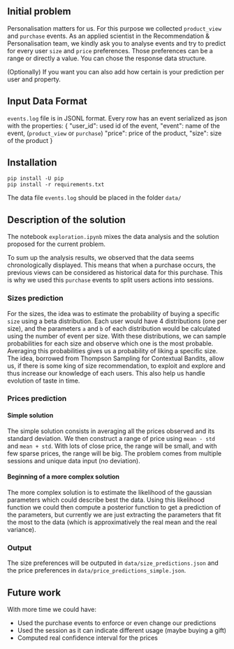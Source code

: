 ## Initial problem

Personalisation matters for us. For this purpose we collected `product_view` and `purchase` events. As an applied scientist in the Recommendation & Personalisation team, we kindly ask you to analyse events and try to predict for every user `size` and `price` preferences. Those preferences can be a range or directly a value. You can chose the response data structure.

(Optionally) If you want you can also add how certain is your prediction per user and property.

## Input Data Format

`events.log` file is in JSONL format. Every row has an event serialized as json with the properties:
{
    "user_id": used id of the event,
    "event": name of the event, (`product_view` or `purchase`)
    "price": price of the product,
    "size": size of the product
}

## Installation

```
pip install -U pip
pip install -r requirements.txt
```

The data file `events.log` should be placed in the folder `data/`

## Description of the solution

The notebook `exploration.ipynb` mixes the data analysis and the solution proposed for the current problem.

To sum up the analysis results, we observed that the data seems chronologically displayed. This means that when a purchase occurs, the previous views can be considered as historical data for this purchase. This is why we used this `purchase` events to split users actions into sessions.

### Sizes prediction

For the sizes, the idea was to estimate the probability of buying a specific `size` using a beta distribution. Each user would have 4 distributions (one per size), and the parameters `a` and `b` of each distribution would be calculated using the number of event per size.
With these distributions, we can sample probabilities for each size and observe which one is the most probable. Averaging this probabilities gives us a probability of liking a specific size. The idea, borrowed from Thompson Sampling for Contextual Bandits, allow us, if there is some king of size recommendation, to exploit and explore and thus increase our knowledge of each users. This also help us handle evolution of taste in time.

### Prices prediction

#### Simple solution

The simple solution consists in averaging all the prices observed and its standard deviation. We then construct a range of price using `mean - std` and `mean + std`. With lots of close price, the range will be small, and with few sparse prices, the range will be big. The problem comes from multiple sessions and unique data input (no deviation).

#### Beginning of a more complex solution

The more complex solution is to estimate the likelihood of the gaussian parameters which could describe best the data. Using this likelihood function we could then compute a posterior function to get a prediction of the parameters, but currently we are just extracting the parameters that fit the most to the data (which is approximatively the real mean and the real variance).

### Output

The size preferences will be outputed in `data/size_predictions.json` and the price preferences in `data/price_predictions_simple.json`.

## Future work

With more time we could have:

 - Used the purchase events to enforce or even change our predictions
 - Used the session as it can indicate different usage (maybe buying a gift)
 - Computed real confidence interval for the prices

